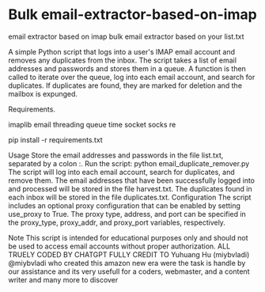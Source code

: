 # Bulk email-extractor-based-on-imap

email extractor based on imap bulk email extractor based on your list.txt 

A simple Python script that logs into a user's IMAP email account and removes any duplicates from the inbox. The script takes a list of email addresses and passwords and stores them in a queue. A function is then called to iterate over the queue, log into each email account, and search for duplicates. If duplicates are found, they are marked for deletion and the mailbox is expunged.

Requirements.

imaplib
email
threading
queue
time
socket
socks
re


pip install -r requirements.txt

Usage
Store the email addresses and passwords in the file list.txt, separated by a colon :.
Run the script: python email_duplicate_remover.py
The script will log into each email account, search for duplicates, and remove them.
The email addresses that have been successfully logged into and processed will be stored in the file harvest.txt.
The duplicates found in each inbox will be stored in the file duplicates.txt.
Configuration
The script includes an optional proxy configuration that can be enabled by setting use_proxy to True. The proxy type, address, and port can be specified in the proxy_type, proxy_addr, and proxy_port variables, respectively.

Note
This script is intended for educational purposes only and should not be used to access email accounts without proper authorization.
ALL TRUELY CODED BY CHATGPT FULLY CREDIT TO Yuhuang Hu (miybvladi) @miybvladi who created this amazon new era were the task is handle by our assistance 
and its very usefull for a coders, webmaster, and a content writer and many more to discover

